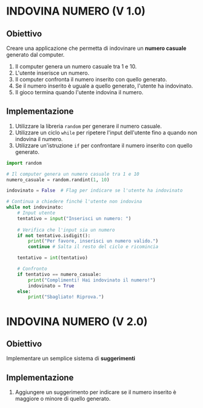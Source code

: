# INDOVINA NUMERO (V 1.0)
## Obiettivo

Creare una applicazione che permetta di indovinare un **numero casuale** generato dal computer.

1. Il computer genera un numero casuale tra 1 e 10.
2. L'utente inserisce un numero.
3. Il computer confronta il numero inserito con quello generato.
4. Se il numero inserito è uguale a quello generato, l'utente ha indovinato.
6. Il gioco termina quando l'utente indovina il numero.

## Implementazione

1. Utilizzare la libreria `random` per generare il numero casuale.
2. Utilizzare un ciclo `while` per ripetere l'input dell'utente fino a quando non indovina il numero.
3. Utilizzare un'istruzione `if` per confrontare il numero inserito con quello generato.

```python
import random

# Il computer genera un numero casuale tra 1 e 10
numero_casuale = random.randint(1, 10)

indovinato = False  # Flag per indicare se l'utente ha indovinato

# Continua a chiedere finché l'utente non indovina
while not indovinato:
    # Input utente
    tentativo = input("Inserisci un numero: ")
    
    # Verifica che l'input sia un numero
    if not tentativo.isdigit():
        print("Per favore, inserisci un numero valido.")
        continue # Salta il resto del ciclo e ricomincia

    tentativo = int(tentativo)

    # Confronto
    if tentativo == numero_casuale:
        print("Complimenti! Hai indovinato il numero!")
        indovinato = True
    else:
        print("Sbagliato! Riprova.")
```
# INDOVINA NUMERO (V 2.0)
## Obiettivo

Implementare un semplice sistema di **suggerimenti**

## Implementazione

1. Aggiungere un suggerimento per indicare se il numero inserito è maggiore o minore di quello generato.

```python

```